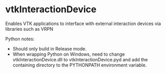 # vtkInteractionDevice
Enables VTK applications to interface with external interaction devices via libraries such as VRPN 

Python notes:  
* Should only build in Release mode.  
* When wrapping Python on Windows, need to change vtkInteractionDevice.dll to vtkInteractionDevice.pyd and add the containing directory to the PYTHONPATH environment variable.
